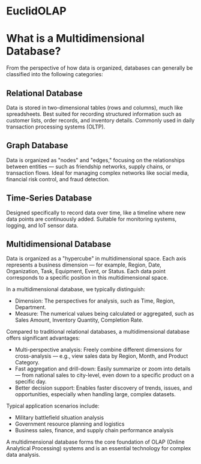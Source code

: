 <!-- https://www.cnblogs.com/Tifahfyf/p/18853500 -->

# EuclidOLAP

# What is a Multidimensional Database?

From the perspective of how data is organized, databases can generally be classified into the following categories:

## Relational Database
Data is stored in two-dimensional tables (rows and columns), much like spreadsheets. Best suited for recording structured information such as customer lists, order records, and inventory details. Commonly used in daily transaction processing systems (OLTP).

## Graph Database
Data is organized as "nodes" and "edges," focusing on the relationships between entities — such as friendship networks, supply chains, or transaction flows. Ideal for managing complex networks like social media, financial risk control, and fraud detection.

## Time-Series Database
Designed specifically to record data over time, like a timeline where new data points are continuously added. Suitable for monitoring systems, logging, and IoT sensor data.

## Multidimensional Database
Data is organized as a "hypercube" in multidimensional space. Each axis represents a business dimension — for example, Region, Date, Organization, Task, Equipment, Event, or Status. Each data point corresponds to a specific position in this multidimensional space.

In a multidimensional database, we typically distinguish:
- Dimension: The perspectives for analysis, such as Time, Region, Department.
- Measure: The numerical values being calculated or aggregated, such as Sales Amount, Inventory Quantity, Completion Rate.

Compared to traditional relational databases, a multidimensional database offers significant advantages:
- Multi-perspective analysis: Freely combine different dimensions for cross-analysis — e.g., view sales data by Region, Month, and Product Category.
- Fast aggregation and drill-down: Easily summarize or zoom into details — from national sales to city-level, even down to a specific product on a specific day.
- Better decision support: Enables faster discovery of trends, issues, and opportunities, especially when handling large, complex datasets.

Typical application scenarios include:
- Military battlefield situation analysis
- Government resource planning and logistics
- Business sales, finance, and supply chain performance analysis

A multidimensional database forms the core foundation of OLAP (Online Analytical Processing) systems and is an essential technology for complex data analysis.